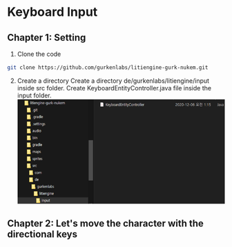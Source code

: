 # Keyboard Input

## Chapter 1: Setting
1) Clone the code
```bash
git clone https://github.com/gurkenlabs/litiengine-gurk-nukem.git
```

2) Create a directory
Create a directory de/gurkenlabs/litiengine/input inside src folder.
Create KeyboardEntityController.java file inside the input folder.
![](../images/createjava.png)

## Chapter 2: Let's move the character with the directional keys



